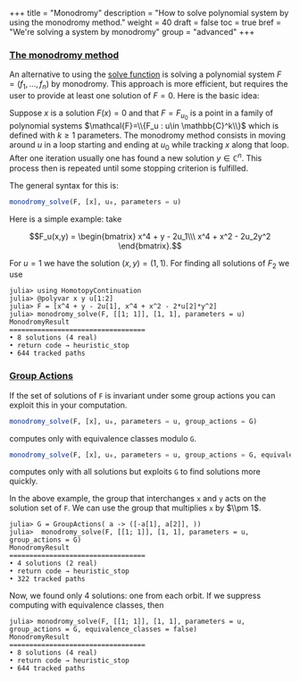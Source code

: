 +++
title = "Monodromy"
description = "How to solve polynomial system by using the monodromy method."
weight = 40
draft = false
toc = true
bref = "We're solving a system by monodromy"
group = "advanced"
+++




<h3 class="section-head" id="monodromy"><a href="#monodromy">The monodromy method</a></h3>


An alternative to using the [solve function](/guides/examples.md) is solving a polynomial system $F=(f_1,\ldots,f_n)$ by monodromy. This approach is more efficient, but requires the user to provide at least one solution of $F=0$. Here is the basic idea:


Suppose $x$ is a solution $F(x)=0$ and that $F=F_{u_0}$ is a point in a family of polynomial systems $\mathcal{F}=\\{F_u : u\in \mathbb{C}^k\\}$ which is defined with $k\geq 1$ parameters. The monodromy method consists in moving around $u$ in a loop starting and ending at $u_0$ while tracking $x$ along that loop. After one iteration usually one has found a new solution $y\in \mathbb{C}^n$. This process then is repeated until some stopping criterion is fulfilled.


The general syntax for this is:


```julia
monodromy_solve(F, [x], u₀, parameters = u)
```

Here is a simple example: take

$$F_u(x,y) = \begin{bmatrix} x^4 + y - 2u_1\\\ x^4 + x^2 - 2u_2y^2 \end{bmatrix}.$$

For $u=1$ we have the solution $(x,y) = (1,1)$. For finding all solutions of $F_2$ we use

```julia-repl
julia> using HomotopyContinuation
julia> @polyvar x y u[1:2]
julia> F = [x^4 + y - 2u[1], x^4 + x^2 - 2*u[2]*y^2]
julia> monodromy_solve(F, [[1; 1]], [1, 1], parameters = u)
MonodromyResult
==================================
• 8 solutions (4 real)
• return code → heuristic_stop
• 644 tracked paths
```

<h3 class="section-head" id="monodromy"><a href="#monodromy">Group Actions</a></h3>

If the set of solutions of `F` is invariant under some group actions you can exploit this in your computation.

```julia
monodromy_solve(F, [x], u₀, parameters = u, group_actions = G)
```

computes only with equivalence classes modulo `G`.


```julia
monodromy_solve(F, [x], u₀, parameters = u, group_actions = G, equivalence_classes = false)
```

computes only with all solutions but exploits `G` to find solutions more quickly.

In the above example, the group that interchanges `x` and `y` acts on the solution set of `F`. We can use the group that multiplies `x` by $\\pm 1$.

```julia-repl
julia> G = GroupActions( a -> ([-a[1], a[2]], ))
julia>  monodromy_solve(F, [[1; 1]], [1, 1], parameters = u, group_actions = G)
MonodromyResult
==================================
• 4 solutions (2 real)
• return code → heuristic_stop
• 322 tracked paths
```

Now, we found only 4 solutions: one from each orbit. If we suppress computing with equivalence classes, then

```julia-repl
julia> monodromy_solve(F, [[1; 1]], [1, 1], parameters = u, group_actions = G, equivalence_classes = false)
MonodromyResult
==================================
• 8 solutions (4 real)
• return code → heuristic_stop
• 644 tracked paths
```
